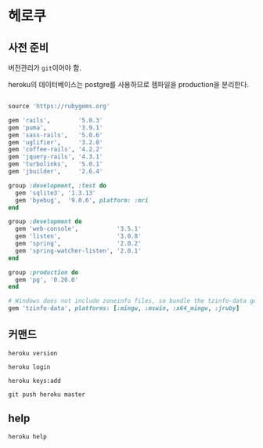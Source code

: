 # 헤로쿠

## 사전 준비

버전관리가 `git`이어야 함.

heroku의 데이터베이스는 postgre를 사용하므로 젬파일을 production을 분리한다.

```rb

source 'https://rubygems.org'

gem 'rails',        '5.0.3'
gem 'puma',         '3.9.1'
gem 'sass-rails',   '5.0.6'
gem 'uglifier',     '3.2.0'
gem 'coffee-rails', '4.2.2'
gem 'jquery-rails', '4.3.1'
gem 'turbolinks',   '5.0.1'
gem 'jbuilder',     '2.6.4'

group :development, :test do
  gem 'sqlite3', '1.3.13'
  gem 'byebug',  '9.0.6', platform: :mri
end

group :development do
  gem 'web-console',           '3.5.1'
  gem 'listen',                '3.0.8'
  gem 'spring',                '2.0.2'
  gem 'spring-watcher-listen', '2.0.1'
end

group :production do
  gem 'pg', '0.20.0'
end

# Windows does not include zoneinfo files, so bundle the tzinfo-data gem
gem 'tzinfo-data', platforms: [:mingw, :mswin, :x64_mingw, :jruby]

```

## 커맨드

`heroku version`

`heroku login`

`heroku keys:add`

`git push heroku master`

## help

`heroku help`
